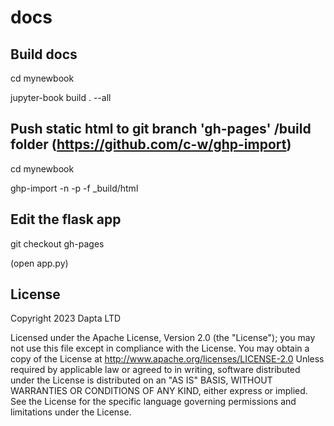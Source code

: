 # docs


## Build docs

cd mynewbook

jupyter-book build . --all

## Push static html to git branch 'gh-pages' /build folder (https://github.com/c-w/ghp-import)

cd mynewbook

ghp-import -n -p -f _build/html

## Edit the flask app 

git checkout gh-pages 

(open app.py)

## License

Copyright 2023 Dapta LTD

Licensed under the Apache License, Version 2.0 (the "License"); you may not use this file except in compliance with the License. You may obtain a copy of the License at http://www.apache.org/licenses/LICENSE-2.0 Unless required by applicable law or agreed to in writing, software distributed under the License is distributed on an "AS IS" BASIS, WITHOUT WARRANTIES OR CONDITIONS OF ANY KIND, either express or implied. See the License for the specific language governing permissions and limitations under the License.